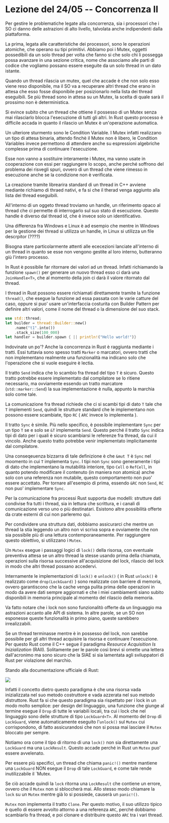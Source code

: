 # Lezione del 24/05 -- Concorrenza II

Per gestire le problematiche legate alla concorrenza, sia i processori che i SO ci danno delle astrazioni di alto livello, talvolata anche indipendenti dalla piattaforma.

La prima, legata alle caratteristiche dei processori, sono le operazioni atomiche, che operano su tipi primitivi.
Abbiamo poi i Mutex, oggetti possedibili da un solo thread per volta che fanno si che solo chi li possegga possa avanzare in una sezione critica, nome che associamo alle parti di codice che vogliamo possano essere eseguite da un solo thread in un dato istante.

Quando un thread rilascia un mutex, quel che accade è che non solo esso viene reso disponibile, ma il SO va a recuperare altri thread che erano in attesa che esso fosse disponibile per posizionarlo nella lista dei thread eseguibili.
Se più thread sono in attesa su un Mutex, la scelta di quale sarà il prossimo non è deterministica.

Si evince subito che un thread che ottiene il possesso di un Mutex senza mai rilasciarlo blocca l'esecuzione di tutti gli altri.
In Rust questo processo è difficile accada in quanto il rilascio un Mutex è un'operazione automatica.

Un ulteriore sturmento sono le Condition Variable.
I Mutex infatti realizzano un tipo di attesa binaria, attendo finchè il Mutex non è libero, le Condition Variables invece permettono di attendere anche su espressioni algebriche complesse prima di continuare l'esecuzione.

Esse non vanno a sostituire interamente i Mutex, ma vanno usate in cooperazione con essi per raggiungere lo scopo, anche perché soffrono del problema dei risvegli spuri, ovvero di un thread che viene rimesso in esecuzione anche se la condizione non è verificata.

La creazione tramite librearira standard di un thread in C++ avviene mediante richiamo di thraed nativi, e fa si che il therad venga aggiunto alla lista dei thread eseguibili.

All'interno di un oggeto thread troviamo un handle, un riferimento opaco al thread che ci permette di interrogarlo sul suo stato di esecuzione.
Questo handle è diverso dal thread id, che è invece solo un identificativo.

Una differenza fra Windows e Linux è ad esempio che mentre in Windows per la gestione dei thread si utilizza un handle, in Linux si utilizza un file descrpitor (????)

Bisogna stare particolarmente attenti alle ececezioni lanciate all'interno di un thread in quanto se esse non vengono gestite al loro interno, butteranno giù l'intero processo.

In Rust è possibile far ritornare dei valori ad un thread.
Infatti richiamando la funzione `spawn()` per generare un nuovo thread esso ci darà una `JoinHandle<T>`, che al momento della join ci darà il valore ritornato dal thread.

I thread in Rust possono essere richiamati direttamente tramite la funzione `thread()`, che esegue la funzione ad essa passata con le varie catture del caso, oppure si puo' usare un'interfaccia costurita con Builder Pattern per definire altri valori, come il nome del thread o la dimensione del suo stack.

```rust
use std::thread;
let builder = thread::Builder::new()
    .name("t1".into())
    .stack_size(100_000)
let handler = builder.spawn { || println!("Hello world!")}
```

Indovinate un po'?
Anche la concorrenza in Rust è raggiunta mediante i tratti.
Essi tuttavia sono spesso tratti `Marker` o marcatori, ovvero tratti che non implementano realmente una funzionalità ma indicano solo che l'operazione che si vuole eseguire è lectia.

Il tratto `Send` indica che lo scambio fra thread del tipo `T` è sicuro.
Questo tratto potrebbe essere implementato dal compilatore se lo ritiene necessario, ma ovviamente essendo un tratto marcatore (`std::marker::Send`) la sua implementazione è nulla, appunto la marchia solo come tale.

La comunicazione fra thread richiede che ci si scambi tipi di dato `T` tale che `T` implementi `Send`, quindi le strutture standard che le implementano non possono essere scambiate, tipo `RC` ( `ARC` invece lo implementa ).

Il tratto `Sync` è simile.
Più nello specifico, è possibile implementare `Sync` per un tipo `T` se e solo se `&T` implementa `Send`.
Questo perché il tratto `Sync` indica tipi di dato per i quali è sicuro scambiarsi le referenze fra thread, da cui il vincolo.
Anche questo tratto potrebbe venir implementato implicitamente dal compilatore.

Una conseqeuenza bizzarra di tale definizione è che `&mut T` è `Sync` nel moomento in cui `T` implementa `Sync`.
I tipi non `Sync` sono generamente i tipi di dato che implementano la mutabilità interiore, tipo `Cell` o `RefCell`, in quanto potendo modificare il contenuto (in maniera non atomica) anche solo con una referenza non mutabile, questo comportamento non puo' essere accettato.
Per tornare all'esempio di prima, essendo `&RC` non `Send`, `RC` non puo' implementare `Sync`.

Per la comunicazione fra processi Rust supporta due modelli:
strutture dati condivise fra tutti i thread, sia in lettura che scrittura, e i canali di comunicazione verso uno o più destinatari.
Esistono altre possibilità offerte da crate esterni di cui non parleremo qui.

Per condividere una struttura dati, dobbiamo assicurarci che mentre un thread la stia leggendo un altro non vi scriva sopra e ovviamente che non sia possibile più di una lettura contemporaneamente.
Per raggiungere questo obiettivo, si utilizzano i `Mutex`.

Un `Mutex` esegue i passaggi logici di `lock()` della risorsa, con eventuale preventiva attesa se un altro thread la stesse usando prima della chiamata, operazioni sulla risorsa successive all'acquisizione del lock, rilascio del lock in modo che altri thread possano accedervi.

Internamente le implementazioni di `lock()` e `unlock()` ( in Rust `unlock()` è realizzato come `drop(LockGuard)` ) sono realizzate con barriere di memoria, ovvero garantiscono che la cache venga pulita prima delle operazioni in modo da avere dati sempre aggiornati e che i miei cambiamenti siano subito disponibili in memoria principale al momento del rilascio della memoria.

Va fatto notare che i lock non sono funzionalitò offerte da un linguaggio ma astrazioni accanto alle API di sistema.
In altre parole, se un SO non esponesse queste funzionalità in primo piano, queste sarebbero irrealizzabili.

Se un thread terminasse mentre è in possesso del lock, non sarebbe possibile per gli altri thread acquisire la risorsa e continuare l'esecuzione.
Per questo Rust come il C++ segue il paradigma *Resource Acquisition Is Inizialization* (RAII).
Solitamente per le parole così brevi si omette una lettera dall'acronimo ma sono sicuro che la SIAE si sia lamentata agli sviluppatori di Rust per violazione del marchio.

Stando alla documentazione ufficiale di Rust:

![](20220614214956.png)  

Infatti il concetto dietro questo paradigma è che una risorsa vada inizializzata nel suo metodo costruttore e vada azzerata nel suo metodo distruttore.
Rust fa si che questo paradigma sia rispettato per i lock in un modo molto semplice:
per design del linguaggio, una funzione che giunge al termine esegue il `Drop` di tutte le variabili locali, tra cui i lock che nel linguaggio sono delle strutture di tipo `LockGuard<T>`.
Al momento del `Drop` di `LockGuard`, viene automaticamente eseguito l'`unlock()` sul `Mutex` cui corrispondono, di fatto assicurandosi che non si possa mai lasciare il `Mutex` bloccato per sempre.

Notiamo ora come il tipo di ritorno di una `lock()` non sia direttamente una `LockGuard` ma una `LockResult`.
Questo accade perché in Rust un `Mutex` puo' essere avvelenato.

Per essere più specifici, un thread che chiama `panic!()` mentre mantiene una `LockGuard` NON esegue il `Drop` di tale `LockGuard`, e come tale rende inutilizzabile il `Mutex.

Se ciò accade quindi la `lock` ritorna una `LockResult` che contiene un errore, ovvero che il `Mutex` non si sbloccherà mai.
Allo stesso modo chiamare la `lock` su un `Mutex` mentre già lo si possiede, causerà un `panic!()`.

`Mutex` non implementa il tratto `Clone`.
Per questo motivo, il suo utilizzo tipico è quello di essere avvolto attorno a una referenza `ARC`, perché dobbiamo scambiarlo fra thread, e poi clonare e distribuire questo `ARC` tra i vari thread.